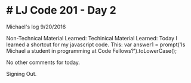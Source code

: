 <h1># LJ Code 201 - Day 2</h1>

Michael's log 9/20/2016

Non-Technical Material Learned: 
Techinical Material Learned: Today I learned a shortcut for my javascript code. This: var answer1 = prompt('Is Michael a student in programming at Code Fellows?').toLowerCase();

No other comments for today.

Signing Out.
